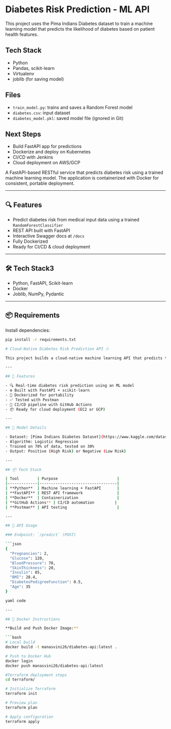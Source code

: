 
# Diabetes Risk Prediction - ML API

This project uses the Pima Indians Diabetes dataset to train a machine learning model that predicts the likelihood of diabetes based on patient health features.

##  Tech Stack
- Python
- Pandas, scikit-learn
- Virtualenv
- joblib (for saving model)

##  Files
- `train_model.py`: trains and saves a Random Forest model
- `diabetes.csv`: input dataset
- `diabetes_model.pkl`: saved model file (ignored in Git)

##  Next Steps
- Build FastAPI app for predictions
- Dockerize and deploy on Kubernetes
- CI/CD with Jenkins
- Cloud deployment on AWS/GCP


A FastAPI-based RESTful service that predicts diabetes risk using a trained machine learning model. The application is containerized with Docker for consistent, portable deployment.

---

## 🔍 Features
- Predict diabetes risk from medical input data using a trained `RandomForestClassifier`
- REST API built with FastAPI
- Interactive Swagger docs at `/docs`
- Fully Dockerized
- Ready for CI/CD & cloud deployment

---

## 🛠️ Tech Stack3
- Python, FastAPI, Scikit-learn
- Docker
- Joblib, NumPy, Pydantic

---

## 📦 Requirements

Install dependencies:

```bash
pip install -r requirements.txt

# Cloud-Native Diabetes Risk Prediction API 🩺

This project builds a cloud-native machine learning API that predicts the risk of diabetes from health data. It uses a trained ML model served via FastAPI, containerized with Docker, and set up for CI/CD using GitHub Actions.

---

## 🚀 Features

- 🔍 Real-time diabetes risk prediction using an ML model
- ⚙️ Built with FastAPI + scikit-learn
- 🐳 Dockerized for portability
- ✅ Tested with Postman
- 🔄 CI/CD pipeline with GitHub Actions
- 📦 Ready for cloud deployment (EC2 or GCP)

---

## 🧠 Model Details

- Dataset: [Pima Indians Diabetes Dataset](https://www.kaggle.com/datasets/uciml/pima-indians-diabetes-database)
- Algorithm: Logistic Regression
- Trained on 70% of data, tested on 30%
- Output: Positive (High Risk) or Negative (Low Risk)

---

## 📦 Tech Stack

| Tool        | Purpose                          |
|-------------|----------------------------------|
| **Python**  | Machine learning + FastAPI       |
| **FastAPI** | REST API framework               |
| **Docker**  | Containerization                 |
| **GitHub Actions** | CI/CD automation         |
| **Postman** | API testing                      |

---

## 🧪 API Usage

### Endpoint: `/predict` (POST)

```json
{
  "Pregnancies": 2,
  "Glucose": 120,
  "BloodPressure": 70,
  "SkinThickness": 20,
  "Insulin": 85,
  "BMI": 28.4,
  "DiabetesPedigreeFunction": 0.5,
  "Age": 35
}

yaml code

---

## 🐳 Docker Instructions

**Build and Push Docker Image:**

```bash
# Local build
docker build -t manasvini26/diabetes-api:latest .

# Push to Docker Hub
docker login
docker push manasvini26/diabetes-api:latest

#Terraform deployment steps
cd terraform/

# Initialize Terraform
terraform init

# Preview plan
terraform plan

# Apply configuration
terraform apply


